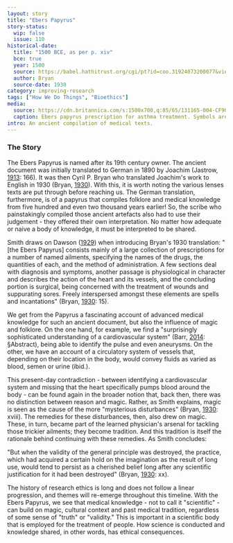 ```yaml
---
layout: story
title: "Ebers Papyrus"
story-status:
  wip: false
  issue: 110
historical-date:
  title: "1500 BCE, as per p. xiv"
  bce: true
  year: 1500
  source: https://babel.hathitrust.org/cgi/pt?id=coo.31924073200077&view=1up&seq=16&skin=2021
  author: Bryan
  source-date: 1930
category: improving-research
tags: ["How We Do Things", "Bioethics"]
media:
  source: https://cdn.britannica.com/s:1500x700,q:85/65/131165-004-CF90496B/Ebers-papyrus-prescription-asthma-treatment.jpg
  caption: Ebers papyrus prescription for asthma treatment. Symbols are written in colours alternating from red to black. The papyrus is of a reddish-brown. From Encyclopædia Britannica.
intro: An ancient compilation of medical texts.
---
```

### The Story
The Ebers Papyrus is named after its 19th century owner. The ancient document was initially translated to German in 1890 by Joachim (Jastrow, [1913](https://doi.org/10.1177/003591571400701610): 166). It was then Cyril P. Bryan who translated Joachim's work to English in 1930 (Bryan, [1930](https://hdl.handle.net/2027/coo.31924073200077)). With this, it is worth noting the various lenses texts are put through before reaching us. The German translation, furthermore, is of a papyrus that compiles folklore and medical knowledge from five hundred and even two thousand years earlier! So, the scribe who painstakingly compiled those ancient artefacts also had to use their judgement - they offered their own interpretation. No matter how adequate or naive a body of knowledge, it must be interpreted to be shared.

Smith draws on Dawson ([1929](https://wellcomecollection.org/works/rdhsenpw)) when introducing Bryan's 1930 translation: "[the Ebers Papyrus] consists mainly of a large collection of prescriptions for a number of named ailments, specifying the names of the drugs, the quantities of each, and the method of administration. A few sections deal with diagnosis and symptoms, another passage is physiological in character and describes the action of the heart and its vessels, and the concluding portion is surgical, being concerned with the treatment of wounds and suppurating sores. Freely interspersed amongst these elements are spells and incantations" (Bryan, [1930](https://hdl.handle.net/2027/coo.31924073200077): 15).

We get from the Papyrus a fascinating account of advanced medical knowledge for such an ancient document, but also the influence of magic and folklore. On the one hand, for example, we find a "surprisingly sophisticated understanding of a cardiovascular system" (Barr, [2014](https://doi.org/10.1016/j.jvs.2014.04.056): §Abstract), being able to identify the pulse and even aneurysms. On the other, we have an account of a circulatory system of vessels that, depending on their location in the body, would convey fluids as varied as blood, semen or urine (ibid.).

This present-day contradiction - between identifying a cardiovascular system and missing that the heart specifically pumps blood around the body - can be found again in the broader notion that, back then, there was no distinction between reason and magic. Rather, as Smith explains, magic is seen as the cause of the more "mysterious disturbances" (Bryan, [1930](https://hdl.handle.net/2027/coo.31924073200077): xviii). The remedies for these disturbances, then, also drew on magic. These, in turn, became part of the learned physician's arsenal for tackling those trickier ailments; they become tradition. And this tradition is itself the rationale behind continuing with these remedies. As Smith concludes:

"But when the validity of the general principle was destroyed, the practice, which had acquired a certain hold on the imagination as the result of long use, would tend to persist as a cherished belief long after any scientific justification for it had been destroyed" (Bryan, [1930](https://hdl.handle.net/2027/coo.31924073200077): xx).

The history of research ethics is long and does not follow a linear progression, and themes will re-emerge throughout this timeline. With the Ebers Papyrus, we see that medical knowledge - not to call it "scientific" - can build on magic, cultural context and past medical tradition, regardless of some sense of "truth" or "validity." This is important in a scientific body that is employed for the treatment of people. How science is conducted and knowledge shared, in other words, has ethical consequences.
